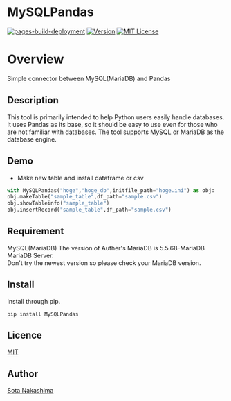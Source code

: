 MySQLPandas
============
[![pages-build-deployment](https://github.com/Sota-Nakashima/MySQLPandas/actions/workflows/pages/pages-build-deployment/badge.svg)](https://github.com/Sota-Nakashima/MySQLPandas/actions/workflows/pages/pages-build-deployment)
[![Version](https://img.shields.io/badge/stable-main-gree)](https://github.com/Sota-Nakashima/MySQLPandas)
[![MIT License](http://img.shields.io/badge/license-MIT-blue.svg?style=flat)](https://github.com/Sota-Nakashima/MySQLPandas/blob/main/LICENCE)
#  Overview
Simple connector between MySQL(MariaDB) and Pandas

## Description
This tool is primarily intended to help Python users easily handle databases.
It uses Pandas as its base, so it should be easy to use even for those who are not familiar with databases.
The tool supports MySQL or MariaDB as the database engine.
## Demo
* Make new table and install dataframe or csv
```python:tutoring.py
with MySQLPandas("hoge","hoge_db",initfile_path="hoge.ini") as obj:
obj.makeTable("sample_table",df_path="sample.csv")
obj.showTableinfo("sample_table")
obj.insertRecord("sample_table",df_path="sample.csv")
```

## Requirement
MySQL(MariaDB)
The version of Auther's MariaDB is 5.5.68-MariaDB MariaDB Server.  
Don't try the newest version so please check your MariaDB version.
## Install
Install through pip.
```
pip install MySQLPandas
```

## Licence

[MIT](https://github.com/Sota-Nakashima/SSERAFIM/blob/main/LICENCE)

## Author

[Sota Nakashima](https://github.com/Sota-Nakashima)

